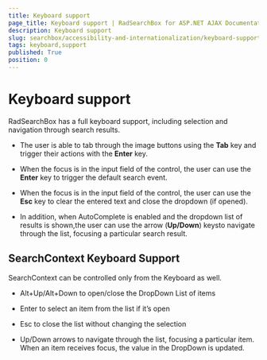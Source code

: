 ```yaml
---
title: Keyboard support
page_title: Keyboard support | RadSearchBox for ASP.NET AJAX Documentation
description: Keyboard support
slug: searchbox/accessibility-and-internationalization/keyboard-support
tags: keyboard,support
published: True
position: 0
---
```


# Keyboard support



RadSearchBox has a full keyboard support, including selection and navigation through search results.

* The user is able to tab through the image buttons using the **Tab** key and trigger their actions with the **Enter** key.

* When the focus is in the input field of the control, the user can use the **Enter** key to trigger the default search event.

* When the focus is in the input field of the control, the user can use the **Esc** key to clear the entered text and close the dropdown (if opened).

* In addition, when AutoComplete is enabled and the dropdown list of results is shown,the user can use the arrow (**Up/Down**) keysto navigate through the list, focusing a particular search result.

## SearchContext Keyboard Support

SearchContext can be controlled only from the Keyboard as well.

* Alt+Up/Alt+Down to open/close the DropDown List of items

* Enter to select an item from the list if it’s open

* Esc to close the list without changing the selection

* Up/Down arrows to navigate through the list, focusing a particular item. When an item receives focus, the value in the DropDown is updated.
